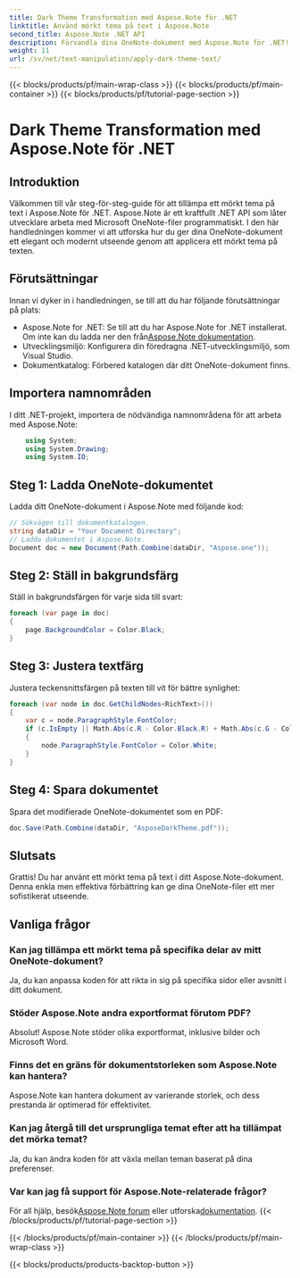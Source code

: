 ```yaml
---
title: Dark Theme Transformation med Aspose.Note för .NET
linktitle: Använd mörkt tema på text i Aspose.Note
second_title: Aspose.Note .NET API
description: Förvandla dina OneNote-dokument med Aspose.Note för .NET! Applicera ett elegant mörkt tema utan ansträngning. Ladda ner nu och förbättra din anteckningsupplevelse.
weight: 11
url: /sv/net/text-manipulation/apply-dark-theme-text/
---
```


{{< blocks/products/pf/main-wrap-class >}}
{{< blocks/products/pf/main-container >}}
{{< blocks/products/pf/tutorial-page-section >}}

# Dark Theme Transformation med Aspose.Note för .NET

## Introduktion
Välkommen till vår steg-för-steg-guide för att tillämpa ett mörkt tema på text i Aspose.Note för .NET. Aspose.Note är ett kraftfullt .NET API som låter utvecklare arbeta med Microsoft OneNote-filer programmatiskt. I den här handledningen kommer vi att utforska hur du ger dina OneNote-dokument ett elegant och modernt utseende genom att applicera ett mörkt tema på texten.
## Förutsättningar
Innan vi dyker in i handledningen, se till att du har följande förutsättningar på plats:
-  Aspose.Note for .NET: Se till att du har Aspose.Note for .NET installerat. Om inte kan du ladda ner den från[Aspose.Note dokumentation](https://reference.aspose.com/note/net/).
- Utvecklingsmiljö: Konfigurera din föredragna .NET-utvecklingsmiljö, som Visual Studio.
- Dokumentkatalog: Förbered katalogen där ditt OneNote-dokument finns.
## Importera namnområden
I ditt .NET-projekt, importera de nödvändiga namnområdena för att arbeta med Aspose.Note:
```csharp
    using System;
    using System.Drawing;
    using System.IO;
```
## Steg 1: Ladda OneNote-dokumentet
Ladda ditt OneNote-dokument i Aspose.Note med följande kod:
```csharp
// Sökvägen till dokumentkatalogen.
string dataDir = "Your Document Directory";
// Ladda dokumentet i Aspose.Note.
Document doc = new Document(Path.Combine(dataDir, "Aspose.one"));
```
## Steg 2: Ställ in bakgrundsfärg
Ställ in bakgrundsfärgen för varje sida till svart:
```csharp
foreach (var page in doc)
{
    page.BackgroundColor = Color.Black;
}
```
## Steg 3: Justera textfärg
Justera teckensnittsfärgen på texten till vit för bättre synlighet:
```csharp
foreach (var node in doc.GetChildNodes<RichText>())
{
    var c = node.ParagraphStyle.FontColor;
    if (c.IsEmpty || Math.Abs(c.R - Color.Black.R) + Math.Abs(c.G - Color.Black.G) + Math.Abs(c.B - Color.Black.B) <= 30)
    {
        node.ParagraphStyle.FontColor = Color.White;
    }
}
```
## Steg 4: Spara dokumentet
Spara det modifierade OneNote-dokumentet som en PDF:
```csharp
doc.Save(Path.Combine(dataDir, "AsposeDarkTheme.pdf"));
```
## Slutsats
Grattis! Du har använt ett mörkt tema på text i ditt Aspose.Note-dokument. Denna enkla men effektiva förbättring kan ge dina OneNote-filer ett mer sofistikerat utseende.
## Vanliga frågor
### Kan jag tillämpa ett mörkt tema på specifika delar av mitt OneNote-dokument?
Ja, du kan anpassa koden för att rikta in sig på specifika sidor eller avsnitt i ditt dokument.
### Stöder Aspose.Note andra exportformat förutom PDF?
Absolut! Aspose.Note stöder olika exportformat, inklusive bilder och Microsoft Word.
### Finns det en gräns för dokumentstorleken som Aspose.Note kan hantera?
Aspose.Note kan hantera dokument av varierande storlek, och dess prestanda är optimerad för effektivitet.
### Kan jag återgå till det ursprungliga temat efter att ha tillämpat det mörka temat?
Ja, du kan ändra koden för att växla mellan teman baserat på dina preferenser.
### Var kan jag få support för Aspose.Note-relaterade frågor?
 För all hjälp, besök[Aspose.Note forum](https://forum.aspose.com/c/note/28) eller utforska[dokumentation](https://reference.aspose.com/note/net/).
{{< /blocks/products/pf/tutorial-page-section >}}

{{< /blocks/products/pf/main-container >}}
{{< /blocks/products/pf/main-wrap-class >}}

{{< blocks/products/products-backtop-button >}}
